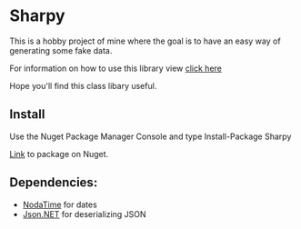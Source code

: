 # Sharpy

This is a hobby project of mine where the goal is to have an easy way of generating some fake data.

For information on how to use this library view [click here](https://inputfalken.github.io/sharpy-API/)

Hope you'll find this class libary useful.
## Install
Use the Nuget Package Manager Console and type Install-Package Sharpy

[Link](https://www.nuget.org/packages/Sharpy/) to package on Nuget.
## Dependencies:

* [NodaTime](https://github.com/nodatime/nodatime) for dates
* [Json.NET](https://github.com/JamesNK/Newtonsoft.Json) for deserializing JSON
